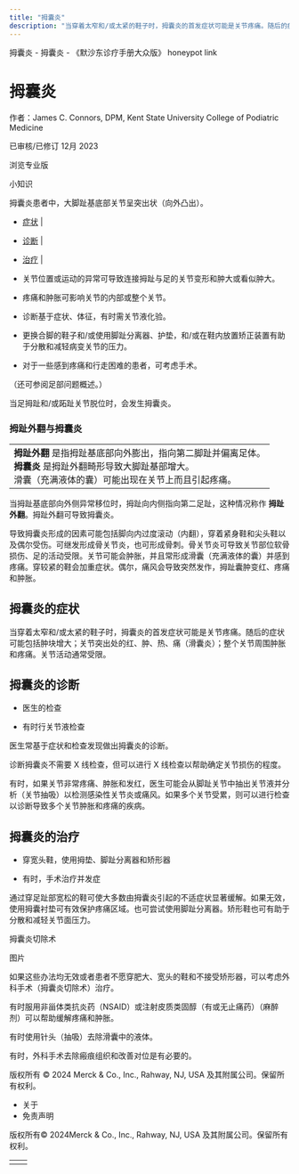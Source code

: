 ```yaml
---
title: "拇囊炎"
description: "当穿着太窄和/或太紧的鞋子时，拇囊炎的首发症状可能是关节疼痛。随后的症状可能包括肿块增大；关节突出处的红、肿、热、痛（滑囊炎）；整个关节周围肿胀和疼痛。关节活动通常受限。"
---
```


﻿拇囊炎 \- 拇囊炎 \- 《默沙东诊疗手册大众版》 honeypot link

# 拇囊炎

作者：James C. Connors, DPM, Kent State University College of Podiatric Medicine

已审核/已修订 12月 2023

浏览专业版

小知识

拇囊炎患者中，大脚趾基底部关节呈突出状（向外凸出）。

- [症状](#症状_v26370933_zh) \|
- [诊断](#诊断_v26370953_zh) \|
- [治疗](#治疗_v26370964_zh) \|

- 关节位置或运动的异常可导致连接拇趾与足的关节变形和肿大或看似肿大。

- 疼痛和肿胀可影响关节的内部或整个关节。

- 诊断基于症状、体征，有时需关节液化验。

- 更换合脚的鞋子和/或使用脚趾分离器、护垫，和/或在鞋内放置矫正装置有助于分散和减轻病变关节的压力。

- 对于一些感到疼痛和行走困难的患者，可考虑手术。


（还可参阅足部问题概述。）

当足拇趾和/或跖趾关节脱位时，会发生拇囊炎。

### 拇趾外翻与拇囊炎

|     |
| --- |
| **拇趾外翻** 是指拇趾基底部向外膨出，指向第二脚趾并偏离足体。<br>**拇囊炎** 是拇趾外翻畸形导致大脚趾基部增大。<br>滑囊（充满液体的囊）可能出现在关节上而且引起疼痛。<br> |

当拇趾基底部向外侧异常移位时，拇趾向内侧指向第二足趾，这种情况称作 **拇趾外翻**。拇趾外翻可导致拇囊炎。

导致拇囊炎形成的因素可能包括脚向内过度滚动（内翻），穿着紧身鞋和尖头鞋以及偶尔受伤。可继发形成骨关节炎，也可形成骨刺。骨关节炎可导致关节部位软骨损伤、足的活动受限。关节可能会肿胀，并且常形成滑囊（充满液体的囊）并感到疼痛。穿较紧的鞋会加重症状。偶尔，痛风会导致突然发作，拇趾囊肿变红、疼痛和肿胀。

## 拇囊炎的症状

当穿着太窄和/或太紧的鞋子时，拇囊炎的首发症状可能是关节疼痛。随后的症状可能包括肿块增大；关节突出处的红、肿、热、痛（滑囊炎）；整个关节周围肿胀和疼痛。关节活动通常受限。

## 拇囊炎的诊断

- 医生的检查

- 有时行关节液检查


医生常基于症状和检查发现做出拇囊炎的诊断。

诊断拇囊炎不需要 X 线检查，但可以进行 X 线检查以帮助确定关节损伤的程度。

有时，如果关节非常疼痛、肿胀和发红，医生可能会从脚趾关节中抽出关节液并分析（关节抽吸）以检测感染性关节炎或痛风。如果多个关节受累，则可以进行检查以诊断导致多个关节肿胀和疼痛的疾病。

## 拇囊炎的治疗

- 穿宽头鞋，使用拇垫、脚趾分离器和矫形器

- 有时，手术治疗并发症


通过穿足趾部宽松的鞋可使大多数由拇囊炎引起的不适症状显著缓解。如果无效，使用拇囊衬垫可有效保护疼痛区域。也可尝试使用脚趾分离器。矫形鞋也可有助于分散和减轻关节面压力。

拇囊炎切除术



图片

如果这些办法均无效或者患者不愿穿肥大、宽头的鞋和不接受矫形器，可以考虑外科手术（拇囊炎切除术）治疗。

有时服用非甾体类抗炎药（NSAID）或注射皮质类固醇（有或无止痛药）（麻醉剂）可以帮助缓解疼痛和肿胀。

有时使用针头（抽吸）去除滑囊中的液体。

有时，外科手术去除瘢痕组织和改善对位是有必要的。



版权所有 © 2024
Merck & Co., Inc., Rahway, NJ, USA 及其附属公司。保留所有权利。

- 关于
- 免责声明

版权所有© 2024Merck & Co., Inc., Rahway, NJ, USA 及其附属公司。保留所有权利。

|     |     |
| --- | --- |
|  |  |
